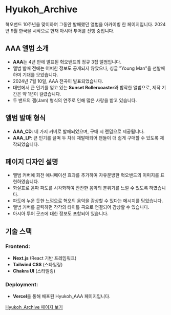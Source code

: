 # Hyukoh_Archive

혁오밴드 10주년을 맞이하여 그동안 발매했던 앨범을 아카이빙 한 페이지입니다. 2024년 9월 한국을 시작으로 현재 아시아 투어를 진행 중입니다.

## AAA 앨범 소개

- **AAA**는 4년 만에 발표된 혁오밴드의 정규 3집 앨범입니다. 
- 앨범 발매 전에는 어떠한 정보도 공개되지 않았으나, 싱글 "Young Man"을 선발매하며 기대를 모았습니다.
- 2024년 7월 10일, AAA 전곡이 발표되었습니다.
- 대만에서 큰 인기를 얻고 있는 **Sunset Rollercoaster**와 합작한 앨범으로, 제작 기간은 약 1년이 걸렸습니다.
- 두 밴드의 잼(Jam) 형식의 연주로 인해 많은 사랑을 받고 있습니다.

## 앨범 발매 형식

- **AAA_CD**: 네 가지 커버로 발매되었으며, 구매 시 랜덤으로 제공됩니다.
- **AAA_LP**: 큰 인기를 끌며 두 차례 재발매되어 팬들이 더 쉽게 구매할 수 있도록 제작되었습니다.

## 페이지 디자인 설명

- 앨범 커버에 회전 애니메이션 효과를 추가하여 자유분방한 혁오밴드의 이미지를 표현하였습니다.
- 화살표로 음파 파도를 시각화하여 잔잔한 음악의 분위기를 느낄 수 있도록 하였습니다.
- 파도에 누운 듯한 느낌으로 혁오의 음악을 감상할 수 있다는 메시지를 담았습니다.
- 앨범 커버를 클릭하면 각각의 타이틀 곡으로 연결되어 감상할 수 있습니다.
- 아시아 투어 굿즈에 대한 정보도 포함되어 있습니다.

## 기술 스택

### Frontend:
- **Next.js** (React 기반 프레임워크)
- **Tailwind CSS** (스타일링)
- **Chakra UI** (스타일링)

### Deployment:
- **Vercel**을 통해 배포된 Hyukoh_AAA 페이지입니다.

[Hyukoh_Archive 페이지 보기](https://react-sepia-five-30.vercel.app/)
